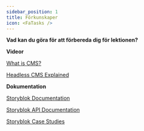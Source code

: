 ```yaml
---
sidebar_position: 1
title: Förkunskaper
icon: <FaTasks />
---
```



**Vad kan du göra för att förbereda dig för lektionen?**

**Videor**

[What is CMS?](https://www.youtube.com/watch?v=deqX0gMeUVc)

[Headless CMS Explained](https://www.youtube.com/watch?v=ajRbuyLUfZE)

**Dokumentation**

[Storyblok Documentation](https://www.storyblok.com/docs)

[Storyblok API Documentation](https://www.storyblok.com/docs/api/content-delivery/v2/getting-started/introduction)

[Storyblok Case Studies](https://www.storyblok.com/case-studies)